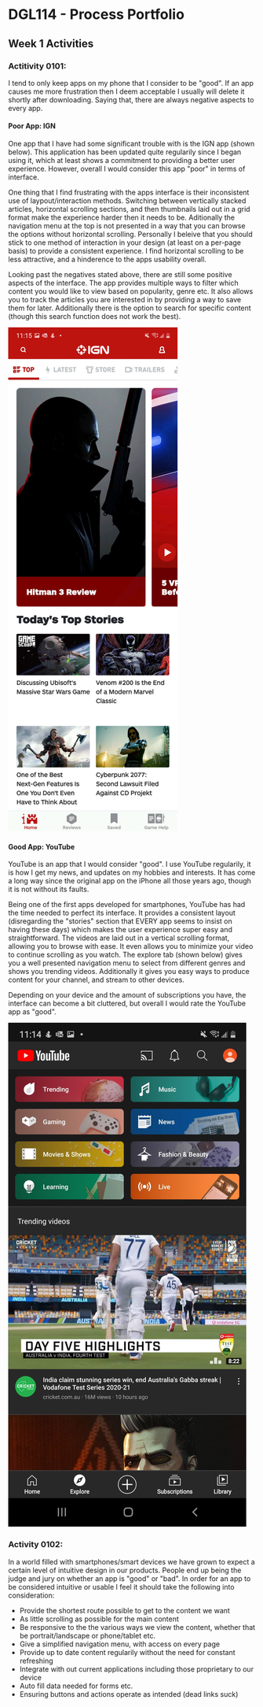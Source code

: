 # DGL114 - Process Portfolio
## **Week 1 Activities**
### **Actitivity 0101:**

I tend to only keep apps on my phone that I consider to be "good". If an app causes me more frustration then I deem acceptable I usually will delete it shortly after downloading. Saying that, there are always negative aspects to every app.

#### **Poor App: IGN** 

One app that I have had some significant trouble with is the IGN app (shown below). This application has been updated quite regularily since I began using it, which at least shows a commitment to providing a better user experience. However, overall I would consider this app "poor" in terms of interface.

One thing that I find frustrating with the apps interface is their inconsistent use of laypout/interaction methods. Switching between vertically stacked articles, horizontal scrolling sections, and then thumbnails laid out in a grid format make the experience harder then it needs to be. Aditionally the navigation menu at the top is not presented in a way that you can browse the options without horizontal scrolling. Personally I beleive that you should stick to one method of interaction in your design (at least on a per-page basis) to provide a consistent experience. I find horizontal scrolling to be less attractive, and a hinderence to the apps usability overall.

Looking past the negatives stated above, there are still some positive aspects of the interface. The app provides multiple ways to filter which content you would like to view based on popularity, genre etc. It also allows you to track the articles you are interested in by providing a way to save them for later. Additionally there is the option to search for specific content (though this search function does not work the best).

![IGN Screenshot](IGN.jpg) 

#### **Good App: YouTube**

YouTube is an app that I would consider "good". I use YouTube regularily, it is how I get my news, and updates on my hobbies and interests. It has come a long way since the original app on the iPhone all those years ago, though it is not without its faults.

Being one of the first apps developed for smartphones, YouTube has had the time needed to perfect its interface. It provides a consistent layout (disregarding the "stories" section that EVERY app seems to insist on having these days) which makes the user experience super easy and straightforward. The videos are laid out in a vertical scrolling format, allowing you to browse with ease. It even allows you to minimize your video to continue scrolling as you watch. The explore tab (shown below) gives you a well presented navigation menu to select from different genres and shows you trending videos. Additionally it gives you easy ways to produce content for your channel, and stream to other devices. 

Depending on your device and the amount of subscriptions you have, the interface can become a bit cluttered, but overall I would rate the YouTube app as "good".

![YouTube Screenshot](Youtube.jpg)

### **Activity 0102:**

In a world filled with smartphones/smart devices we have grown to expect a certain level of intuitive design in our products. People end up being the judge and jury on whether an app is "good" or "bad". In order for an app to be considered intuitive or usable I feel it should take the following into consideration:

* Provide the shortest route possible to get to the content we want
* As little scrolling as possible for the main content
* Be responsive to the the various ways we view the content, whether that be portrait/landscape or phone/tablet etc.
* Give a simplified navigation menu, with access on every page
* Provide up to date content regularily without the need for constant refreshing
* Integrate with out current applications including those proprietary to our device
* Auto fill data needed for forms etc.
* Ensuring buttons and actions operate as intended (dead links suck)

